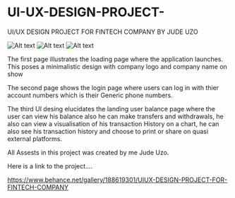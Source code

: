 # UI-UX-DESIGN-PROJECT-
UI/UX DESIGN PROJECT FOR FINTECH COMPANY BY JUDE UZO

![Alt text](https://www.behance.net/gallery/188619301/UIUX-DESIGN-PROJECT-FOR-FINTECH-COMPANY/modules/1066592473)
![Alt text](https://www.behance.net/gallery/188619301/UIUX-DESIGN-PROJECT-FOR-FINTECH-COMPANY/modules/1066592475)
![Alt text](https://www.behance.net/gallery/188619301/UIUX-DESIGN-PROJECT-FOR-FINTECH-COMPANY/modules/1066592477)


The first page illustrates the loading page where the application launches. This poses a minimalistic design with company logo and company name on show

The second page shows the login page where users can log in with thier account numbers which is their Generic phone numbers.

The third UI desing elucidates the landing user balance page where the user can view his balance also he can make transfers and withdrawals, he also can view a visualisation of his transaction History on a chart, he can also see his transaction history and choose to print or share on quasi external platforms.

All Assests in this project was created by me Jude Uzo.

Here is a link to the project....

https://www.behance.net/gallery/188619301/UIUX-DESIGN-PROJECT-FOR-FINTECH-COMPANY
